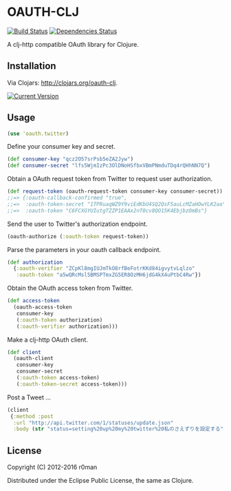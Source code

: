 # OAUTH-CLJ
  [![Build Status](https://travis-ci.org/r0man/oauth-clj.svg)](https://travis-ci.org/r0man/oauth-clj)
  [![Dependencies Status](http://jarkeeper.com/r0man/oauth-clj/status.svg)](http://jarkeeper.com/r0man/oauth-clj)

A clj-http compatible OAuth library for Clojure.

## Installation

Via Clojars: http://clojars.org/oauth-clj.

[![Current Version](https://clojars.org/oauth-clj/latest-version.svg)](https://clojars.org/oauth-clj)

## Usage

``` clj
(use 'oauth.twitter)
```

Define your consumer key and secret.

``` clj
(def consumer-key "qcz2O57srPsb5eZA2Jyw")
(def consumer-secret "lfs5WjmIzPc3OlDNoHSfbxVBmPNmduTDq4rQHhNN7Q")
```

Obtain a OAuth request token from Twitter to request user authorization.

``` clj
(def request-token (oauth-request-token consumer-key consumer-secret))
;;=> {:oauth-callback-confirmed "true",
;;=>  :oauth-token-secret "1TPRuaqWZ9Y9viEdKbU4SQ2QsF5auLcMZaHOwYLK2ao",
;;=>  :oauth-token "C6FCXGYUIutgTZZP1EAAx2nT0cv8QO15K4EbjbzOmBs"}
```

Send the user to Twitter's authorization endpoint.

``` clj
(oauth-authorize (:oauth-token request-token))
```

Parse the parameters in your oauth callback endpoint.

``` clj
(def authorization
  {:oauth-verifier "ZCpKl8mgIUJmTkO8rfBeFotrKKd84igvytvLqlzo"
   :oauth-token "a5wQRcMsl5BMSPTmxZG5ER8OzMH6jdG4kX4uPtbC4Rw"})
```

Obtain the OAuth access token from Twitter.

``` clj
(def access-token
  (oauth-access-token
   consumer-key
   (:oauth-token authorization)
   (:oauth-verifier authorization)))
```

Make a clj-http OAuth client.

``` clj
(def client
  (oauth-client
   consumer-key
   consumer-secret
   (:oauth-token access-token)
   (:oauth-token-secret access-token)))
```

Post a Tweet ...

``` clj
(client
 {:method :post
  :url "http://api.twitter.com/1/statuses/update.json"
  :body (str "status=setting%20up%20my%20twitter%20私のさえずりを設定する")})
```

## License

Copyright (C) 2012-2016 r0man

Distributed under the Eclipse Public License, the same as Clojure.
